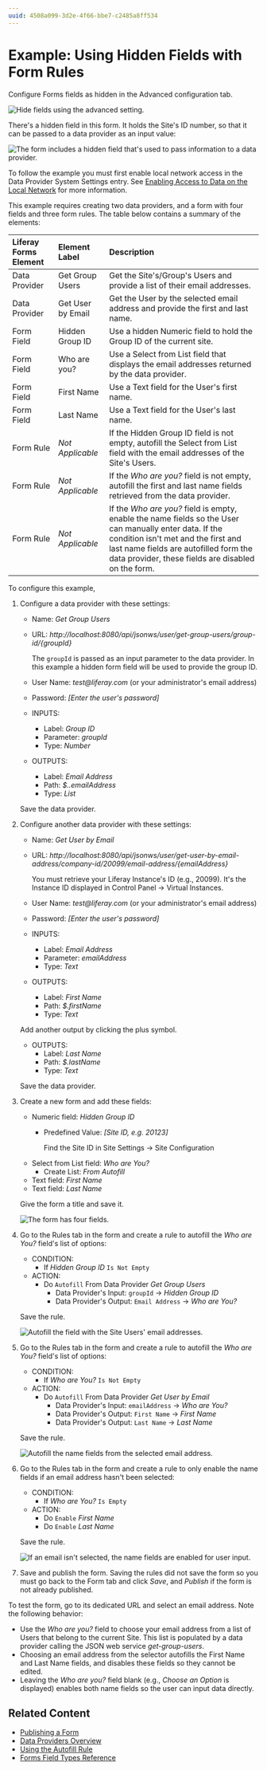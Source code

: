```yaml
---
uuid: 4508a099-3d2e-4f66-bbe7-c2485a8ff534
---
```

# Example: Using Hidden Fields with Form Rules

Configure Forms fields as hidden in the Advanced configuration tab.

![Hide fields using the advanced setting.](./example-using-hidden-fields-with-form-rules/images/06.png)

There's a hidden field in this form. It holds the Site's ID number, so that it can be passed to a data provider as an input value:

![The form includes a hidden field that's used to pass information to a data provider.](./example-using-hidden-fields-with-form-rules/images/05.gif)

To follow the example you must first enable local network access in the Data Provider System Settings entry. See [Enabling Access to Data on the Local Network](../data-providers/using-the-rest-data-provider-to-populate-form-options.md#enabling-access-to-data-on-the-local-network) for more information.

This example requires creating two data providers, and a form with four fields and three form rules. The table below contains a summary of the elements:

| Liferay Forms Element | Element Label | Description
| :--- | :--- | :--- |
| Data Provider | Get Group Users  | Get the Site's/Group's Users and provide a list of their email addresses.
| Data Provider | Get User by Email | Get the User by the selected email address and provide the first and last name.
| Form Field    | Hidden Group ID  | Use a hidden Numeric field to hold the Group ID of the current site.
| Form Field    | Who are you?     | Use a Select from List field that displays the email addresses returned by the data provider.
| Form Field    | First Name        | Use a Text field for the User's first name.
| Form Field    | Last Name         | Use a Text field for the User's last name.
| Form Rule     | _Not Applicable_  | If the Hidden Group ID field is not empty, autofill the Select from List field with the email addresses of the Site's Users.
| Form Rule     | _Not Applicable_  | If the _Who are you?_ field is not empty, autofill the first and last name fields retrieved from the data provider.
| Form Rule     | _Not Applicable_  | If the _Who are you?_ field is empty, enable the name fields so the User can manually enter data. If the condition isn't met and the first and last name fields are autofilled form the data provider, these fields are disabled on the form.

To configure this example,

1. Configure a data provider with these settings:
    - Name: _Get Group Users_
    - URL: _http://localhost:8080/api/jsonws/user/get-group-users/group-id/{groupId}_

        The `groupId` is passed as an input parameter to the data provider. In this example a hidden form field will be used to provide the group ID.

    - User Name: _test@liferay.com_ (or your administrator's email address)
    - Password: _[Enter the user's password]_
    - INPUTS:
        - Label: _Group ID_
        - Parameter: _groupId_
        - Type: _Number_
    - OUTPUTS:
        - Label: _Email Address_
        - Path: _$..emailAddress_
        - Type: _List_

    Save the data provider.

1. Configure another data provider with these settings:
    - Name: _Get User by Email_
    - URL: _http://localhost:8080/api/jsonws/user/get-user-by-email-address/company-id/20099/email-address/{emailAddress}_

        You must retrieve your Liferay Instance's ID (e.g., 20099). It's the Instance ID displayed in Control Panel &rarr; Virtual Instances.

    - User Name: _test@liferay.com_ (or your administrator's email address)
    - Password: _[Enter the user's password]_
    - INPUTS:
        - Label: _Email Address_
        - Parameter: _emailAddress_
        - Type: _Text_
    - OUTPUTS:
        - Label: _First Name_
        - Path: _$.firstName_
        - Type: _Text_

    Add another output by clicking the plus symbol.
    - OUTPUTS:
        - Label: _Last Name_
        - Path: _$.lastName_
        - Type: _Text_

    Save the data provider.

1. Create a new form and add these fields:
    - Numeric field: _Hidden Group ID_
        - Predefined Value: _[Site ID, e.g. 20123]_

            Find the Site ID in Site Settings &rarr; Site Configuration
    - Select from List field: _Who are You?_
        - Create List: _From Autofill_
    - Text field: _First Name_
    - Text field: _Last Name_

    Give the form a title and save it.

    ![The form has four fields.](./example-using-hidden-fields-with-form-rules/images/01.png)

1. Go to the Rules tab in the form and create a rule to autofill the _Who are You?_ field's list of options:
    - CONDITION:
        - If _Hidden Group ID_ `Is Not Empty`
    - ACTION:
        - Do `Autofill` From Data Provider _Get Group Users_
            - Data Provider's Input: `groupId` &rarr; _Hidden Group ID_
            - Data Provider's Output: `Email Address` &rarr; _Who are You?_

    Save the rule.

    ![Autofill the field with the Site Users' email addresses.](./example-using-hidden-fields-with-form-rules/images/02.png)

1. Go to the Rules tab in the form and create a rule to autofill the _Who are You?_ field's list of options:
    - CONDITION:
        - If _Who are You?_ `Is Not Empty`
    - ACTION:
        - Do `Autofill` From Data Provider _Get User by Email_
            - Data Provider's Input: `emailAddress` &rarr; _Who are You?_
            - Data Provider's Output: `First Name` &rarr; _First Name_
            - Data Provider's Output: `Last Name` &rarr; _Last Name_

    Save the rule.

    ![Autofill the name fields from the selected email address.](./example-using-hidden-fields-with-form-rules/images/03.png)

1. Go to the Rules tab in the form and create a rule to only enable the name fields if an email address hasn't been selected:
    - CONDITION:
        - If _Who are You?_ `Is Empty`
    - ACTION:
        - Do `Enable` _First Name_
        - Do `Enable` _Last Name_

    Save the rule.

    ![If an email isn't selected, the name fields are enabled for user input.](./example-using-hidden-fields-with-form-rules/images/04.png)

1. Save and publish the form. Saving the rules did not save the form so you must go back to the Form tab and click _Save_, and _Publish_ if the form is not already published.


To test the form, go to its dedicated URL and select an email address. Note the following behavior:

- Use the _Who are you?_ field to choose your email address from a list of Users that belong to the current Site. This list is populated by a data provider calling the JSON web service _get-group-users_.
- Choosing an email address from the selector autofills the First Name and Last Name fields, and disables these fields so they cannot be edited.
- Leaving the _Who are you?_ field blank (e.g., _Choose an Option_ is displayed) enables both name fields so the user can input data directly.

## Related Content

- [Publishing a Form](../creating-and-managing-forms/creating-forms.md#publishing-a-form)
- [Data Providers Overview](../data-providers/data-providers-overview.md)
- [Using the Autofill Rule](./using-the-autofill-rule.md)
- [Forms Field Types Reference](../creating-and-managing-forms/forms-field-types-reference.md)
